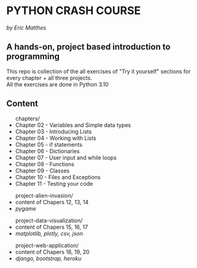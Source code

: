 <h1>PYTHON CRASH COURSE</h1>
<I>by Eric Matthes</I>
<h2>A hands-on, project based introduction to programming</h2>

<p>
This repo is collection of the all exercises of "Try it yourself" sections
for every chapter + all three projects.<br>
All the exercises are done in Python 3.10
</p>

<h2>Content</h2>
<ul>chapters/
    <li>Chapter 02 - Variables and Simple data types</li>
    <li>Chapter 03 - Introducing Lists</li>
    <li>Chapter 04 - Working with Lists</li>
    <li>Chapter 05 - if statements</li>
    <li>Chapter 06 - Dictionaries</li>
    <li>Chapter 07 - User input and while loops</li>
    <li>Chapter 08 - Functions</li>
    <li>Chapter 09 - Classes</li>
    <li>Chapter 10 - Files and Exceptions</li>
    <li>Chapter 11 - Testing your code</li>
</ul>

<ul>project-alien-invasion/
<li>content of Chapers 12, 13, 14 </li>
<li><i>pygame</i></li>
</ul>

<ul>project-data-visualization/
<li>content of Chapers 15, 16, 17 </li>
<li><i>matplotlib, plotly, csv, json</i></li>
</ul>

<ul>project-web-application/
<li>content of Chapers 18, 19, 20 </li>
<li><i>django, bootstrap, heroku</i></li>
</ul>

